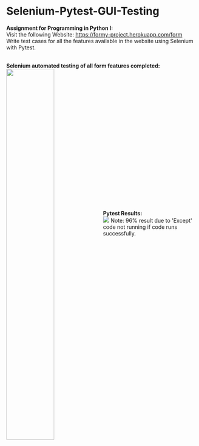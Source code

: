 # Selenium-Pytest-GUI-Testing

<b>Assignment for Programming in Python I:</b>
<br>
Visit the following Website: https://formy-project.herokuapp.com/form
<br>
Write test cases for all the features available in the website using Selenium with Pytest.

<br>
<b>Selenium automated testing of all form features completed:</b>
<br>
<img src="https://user-images.githubusercontent.com/63718042/235958106-0d0a17fe-637a-4331-803b-2d2980115d21.png" width=50% align=left>
<br><br><br><br><br><br><br><br><br><br><br><br><br><br><br><br><br><br><br><br><br>

<b>Pytest Results:</b>
<br>
<img src="https://user-images.githubusercontent.com/63718042/235956650-c8ef744d-e646-4fa4-8fa4-707a29e98ce2.png">
Note: 96% result due to 'Except' code not running if code runs successfully.
